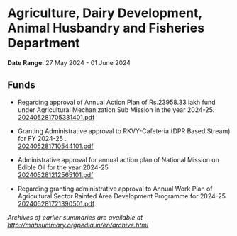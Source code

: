 # Agriculture, Dairy Development, Animal Husbandry and Fisheries Department

**Date Range**: 27 May 2024 - 01 June 2024


## Funds
- Regarding approval of Annual Action Plan of Rs.23958.33 lakh fund under Agricultural Mechanization Sub Mission in the year 2024-25.\
  [202405281705331401.pdf](https://gr.maharashtra.gov.in/Site/Upload/Government%20Resolutions/English/202405281705331401.pdf)

- Granting Administrative approval to RKVY-Cafeteria (DPR Based Stream) for FY 2024-25 .\
  [202405281710544101.pdf](https://gr.maharashtra.gov.in/Site/Upload/Government%20Resolutions/English/202405281710544101.pdf)

- Administrative  approval  for  annual  action  plan of National  Mission on Edible Oil for the year 2024-25\
  [202405281212565101.pdf](https://gr.maharashtra.gov.in/Site/Upload/Government%20Resolutions/English/202405281212565101.pdf)

- Regarding granting administrative approval to Annual Work Plan of Agricultural Sector Rainfed Area Development Programme for 2024-25\
  [202405281721390501.pdf](https://gr.maharashtra.gov.in/Site/Upload/Government%20Resolutions/English/202405281721390501.pdf)


*Archives of earlier summaries are available at http://mahsummary.orgpedia.in/en/archive.html*
